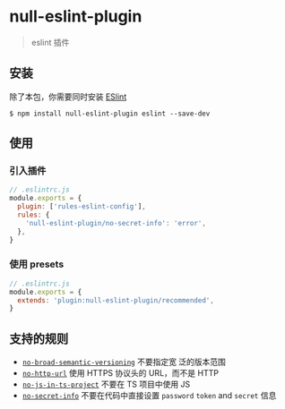 # null-eslint-plugin

> eslint 插件

## 安装

除了本包，你需要同时安装 [ESlint](https://eslint.org/)

```shell
$ npm install null-eslint-plugin eslint --save-dev
```

## 使用

### 引入插件

```js
// .eslintrc.js
module.exports = {
  plugin: ['rules-eslint-config'],
  rules: {
    'null-eslint-plugin/no-secret-info': 'error',
  },
}
```

### 使用 presets

```js
// .eslintrc.js
module.exports = {
  extends: 'plugin:null-eslint-plugin/recommended',
}
```

## 支持的规则

- [`no-broad-semantic-versioning`](https://encode-studio-fe.github.io/fe-spec/plugin/no-broad-semantic-versioning.html) 不要指定宽
  泛的版本范围
- [`no-http-url`](https://encode-studio-fe.github.io/fe-spec/plugin/no-http-url.html) 使用 HTTPS 协议头的 URL，而不是 HTTP
- [`no-js-in-ts-project`](https://encode-studio-fe.github.io/fe-spec/plugin/no-js-in-ts-project.html) 不要在 TS 项目中使用 JS
- [`no-secret-info`](https://encode-studio-fe.github.io/fe-spec/plugin/no-secret-info.html) 不要在代码中直接设置 `password`
  `token` and `secret` 信息

